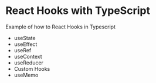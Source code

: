# React Hooks with TypeScript

Example of how to React Hooks in Typescript

- useState
- useEffect
- useRef
- useContext
- useReducer
- Custom Hooks
- useMemo